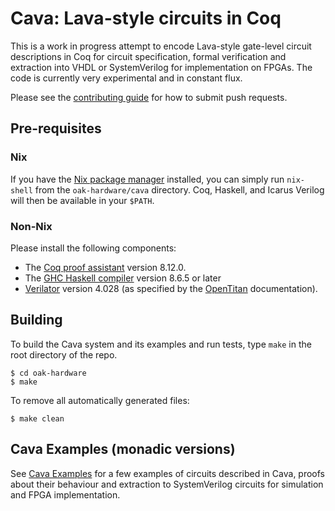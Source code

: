 # Cava: Lava-style circuits in Coq

This is a work in progress attempt to encode Lava-style gate-level circuit
descriptions in Coq for circuit specification, formal verification and
extraction into VHDL or SystemVerilog for implementation on FPGAs. The code
is currently very experimental and in constant flux.

Please see the [contributing guide](CONTRIBUTING.md) for how to submit push
requests.

## Pre-requisites

### Nix

If you have the [Nix package manager](https://nixos.org/nix/) installed, you can
simply run `nix-shell` from the `oak-hardware/cava` directory. Coq, Haskell, and
Icarus Verilog will then be available in your `$PATH`.

### Non-Nix

Please install the following components:

* The [Coq proof assistant](https://coq.inria.fr/) version 8.12.0.
* The [GHC Haskell compiler](https://www.haskell.org/ghc/) version 8.6.5 or later
* [Verilator](https://www.veripool.org/wiki/verilator) version 4.028 (as specified by the
  [OpenTitan](https://docs.opentitan.org/doc/ug/install_instructions/#verilator) documentation).

## Building

To build the Cava system and its examples and run tests, type `make` in the root directory of the repo.

```console
$ cd oak-hardware
$ make
```

To remove all automatically generated files:
```console
$ make clean
```

## Cava Examples (monadic versions)
See [Cava Examples](https://github.com/project-oak/oak-hardware/tree/master/cava/monad-examples/README.md) for a few examples of circuits described in Cava, proofs about their behaviour and extraction to SystemVerilog circuits for simulation and FPGA implementation.

